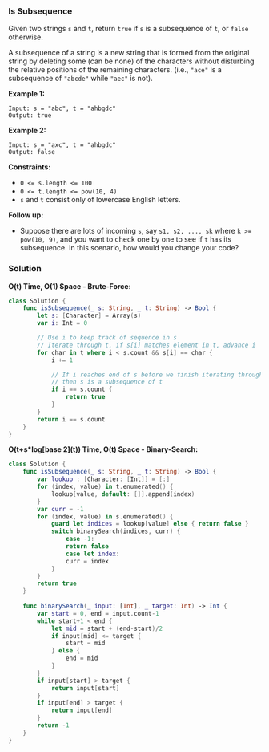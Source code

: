 
### Is Subsequence

Given two strings `s` and `t`, return `true` if `s` is a subsequence of `t`, or `false` otherwise.

A subsequence of a string is a new string that is formed from the original string by deleting some (can be none) of the characters without disturbing the relative positions of the remaining characters. (i.e., `"ace"` is a subsequence of `"abcde"` while `"aec"` is not).

__Example 1:__
```
Input: s = "abc", t = "ahbgdc"
Output: true
```
__Example 2:__
```
Input: s = "axc", t = "ahbgdc"
Output: false
```

__Constraints:__
* `0 <= s.length <= 100`
* `0 <= t.length <= pow(10, 4)`
* `s` and `t` consist only of lowercase English letters.

__Follow up:__ 
* Suppose there are lots of incoming `s`, say `s1, s2, ..., sk` where `k >= pow(10, 9)`, and you want to check one by one to see if `t` has its subsequence. In this scenario, how would you change your code?

### Solution
__O(t) Time, O(1) Space - Brute-Force:__
```Swift
class Solution {
    func isSubsequence(_ s: String, _ t: String) -> Bool {
        let s: [Character] = Array(s)
        var i: Int = 0

        // Use i to keep track of sequence in s
        // Iterate through t, if s[i] matches element in t, advance i
        for char in t where i < s.count && s[i] == char {
            i += 1

            // If i reaches end of s before we finish iterating through t
            // then s is a subsequence of t
            if i == s.count {
                return true
            }
        }
        return i == s.count
    }
}
```
__O(t+s\*log\[base 2\](t)) Time, O(t) Space - Binary-Search:__
```Swift
class Solution {
    func isSubsequence(_ s: String, _ t: String) -> Bool {
        var lookup : [Character: [Int]] = [:]
        for (index, value) in t.enumerated() {
            lookup[value, default: []].append(index)
        }
        var curr = -1
        for (index, value) in s.enumerated() {
            guard let indices = lookup[value] else { return false }
            switch binarySearch(indices, curr) {
                case -1:
                return false
                case let index:
                curr = index
            }
        }
        return true
    }
    
    func binarySearch(_ input: [Int], _ target: Int) -> Int {
        var start = 0, end = input.count-1
        while start+1 < end {
            let mid = start + (end-start)/2
            if input[mid] <= target {
                start = mid
            } else {
                end = mid
            }
        }
        if input[start] > target {
            return input[start]
        }
        if input[end] > target {
            return input[end]
        }
        return -1
    }
}
```
